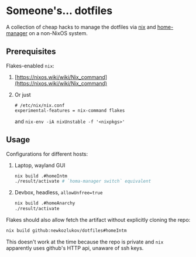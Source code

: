 # Someone's... dotfiles

A collection of cheap hacks to manage the dotfiles via [nix](https://nixos.org)
and [home-manager](https://github.com/nix-community/home-manager) on a
non-NixOS system.

## Prerequisites

Flakes-enabled `nix`:

1. [https://nixos.wiki/wiki/Nix_command](https://nixos.wiki/wiki/Nix_command)
2. Or just

   ```
   # /etc/nix/nix.conf
   experimental-features = nix-command flakes
   ```

   and `nix-env -iA nixUnstable -f '<nixpkgs>'`

## Usage

Configurations for different hosts:

1. Laptop, wayland GUI
    ```bash
    nix build .#homeIntm
    ./result/activate # `homa-manager switch` equivalent
    ```

2. Devbox, headless, `allowUnfree=true`
    ```bash
    nix build .#homeAnarchy
    ./result/activate
    ```

Flakes should also allow fetch the artifact without explicitly cloning the repo:

```bash
nix build github:newkozlukov/dotfiles#homeIntm
```

This doesn't work at the time because the repo is private and `nix` apparently
uses github's HTTP api, unaware of ssh keys.
